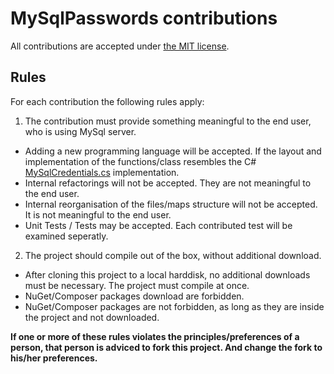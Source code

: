 # MySqlPasswords contributions

All contributions are accepted under [the MIT license](LICENSE.md "license").

## Rules

For each contribution the following rules apply:

1. The contribution must provide something meaningful to the end user, who is using MySql server.
  * Adding a new programming language will be accepted. If the layout and implementation of the functions/class resembles the C# [MySqlCredentials.cs](src/CSharp/MySqlPassword/MySqlCredentials.cs) implementation.
  * Internal refactorings will not be accepted. They are not meaningful to the end user.
  * Internal reorganisation of the files/maps structure will not be accepted. It is not meaningful to the end user.
  * Unit Tests / Tests may be accepted. Each contributed test will be examined seperatly.
  
2. The project should compile out of the box, without additional download.
  * After cloning this project to a local harddisk, no additional downloads must be necessary. The project must compile at once.
  * NuGet/Composer packages download are forbidden.
  * NuGet/Composer packages are not forbidden, as long as they are inside the project and not downloaded.

**If one or more of these rules violates the principles/preferences of a person, that person is adviced to fork this project. And change the fork to his/her preferences.**